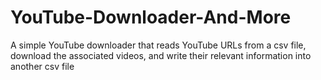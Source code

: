 # YouTube-Downloader-And-More
A simple YouTube downloader that reads YouTube URLs from a csv file, download the associated videos, and write their relevant information into another csv file
